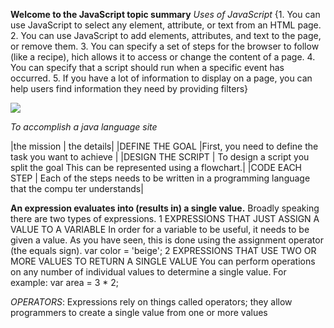 **Welcome to the JavaScript topic summary**
*Uses of JavaScript*
{1. You can use JavaScript to select any element, attribute, or text from an HTML page. 
2. You can use JavaScript to add elements, attributes, and text to the
page, or remove them. 
3. You can specify a set of steps for the browser to follow (like a recipe),
 hich allows it to access or change the content of a page.
4. You can specify that a script should run when a specific event has occurred.
5. If you have a lot of information to display on a page, you can help users find information they need by providing filters}

![](https://www.google.com/imgres?imgurl=https%3A%2F%2F3.bp.blogspot.com%2F-tfdMQH1Kszg%2FXD-diQnmSuI%2FAAAAAAAAMCg%2FZQyeDQIaxrQYMJX_bqExOGOKtQQJ3M0wgCLcBGAs%2Fs1600%2F%2525D9%252584%2525D8%2525BA%2525D8%2525A9%252B%2525D8%2525AC%2525D8%2525A7%2525D9%252581%2525D8%2525A7%252B%2525D8%2525B3%2525D9%252583%2525D8%2525B1%2525D9%25258A%2525D8%2525A8%2525D8%2525AA%252BJavaScript.png&imgrefurl=https%3A%2F%2Fwww.netaawy.com%2F2019%2F01%2FJavascript.html&tbnid=4LYYLMMJz3r16M&vet=12ahUKEwjbxPCG4tfuAhVZtqQKHXd7DigQMygDegUIARCmAQ..i&docid=EJl5UgVWLDJBrM&w=1200&h=628&q=%D8%AC%D8%A7%D9%81%D8%A7%20%D8%B3%D9%83%D8%B1%D9%8A%D8%A8%D8%AA&ved=2ahUKEwjbxPCG4tfuAhVZtqQKHXd7DigQMygDegUIARCmAQ)

*To accomplish a java language site*

|the mission                  | the details|
|DEFINE THE GOAL              |First, you need to define the task you want to achieve       |
|DESIGN THE SCRIPT            | To design a script you split the goal This can be represented using a flowchart.|
|CODE EACH STEP               | Each of the steps needs to be written in a programming language that the compu ter understands|



**An expression evaluates into (results in) a single value.**
 Broadly speaking there are two types of expressions.
1 EXPRESSIONS THAT JUST ASSIGN A VALUE TO A VARIABLE In order for a variable to be useful, it needs to be given a value. As you have seen, this is done using the assignment operator (the equals sign).
var color = 'beige';
2 EXPRESSIONS THAT USE TWO OR MORE VALUES TO RETURN A SINGLE VALUE You can perform operations on any number of individual values to determine a single value. For example: var area = 3 * 2;


*OPERATORS*:
Expressions rely on things called operators; they allow programmers to create a single value from one or more values